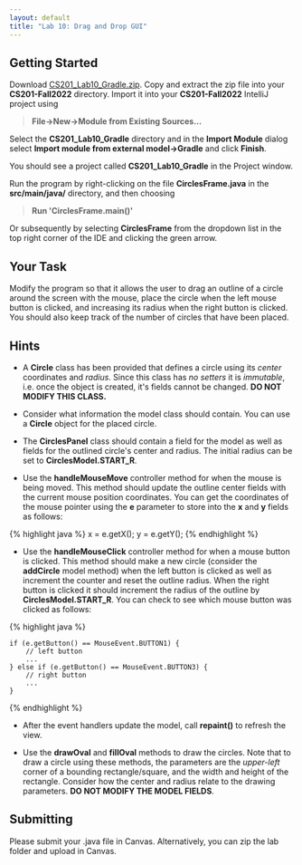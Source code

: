 ```yaml
---
layout: default
title: "Lab 10: Drag and Drop GUI"
---
```


## Getting Started

Download [CS201\_Lab10\_Gradle.zip](CS201_Lab10_Gradle.zip). Copy and extract the zip file into your **CS201-Fall2022** directory. Import it into your **CS201-Fall2022** IntelliJ project using

> **File&rarr;New&rarr;Module from Existing Sources...**

Select the **CS201\_Lab10\_Gradle** directory and in the **Import Module** dialog select **Import module from external model&rarr;Gradle** and click **Finish**.

You should see a project called **CS201\_Lab10\_Gradle** in the Project window.

Run the program by right-clicking on the file **CirclesFrame.java** in the **src/main/java/** directory, and then choosing

> **Run 'CirclesFrame.main()'**

Or subsequently by selecting **CirclesFrame** from the dropdown list in the top right corner of the IDE and clicking the green arrow.

## Your Task

Modify the program so that it allows the user to drag an outline of a circle around the screen with the mouse, place the circle when the left mouse button is clicked, and increasing its radius when the right button is clicked. You should also keep track of the number of circles that have been placed.

## Hints

-   A **Circle** class has been provided that defines a circle using its *center* coordinates and *radius*. Since this class has *no setters* it is *immutable*, i.e. once the object is created, it's fields cannot be changed. **DO NOT MODIFY THIS CLASS.**

-   Consider what information the model class should contain. You can use a **Circle** object for the placed circle.

-   The **CirclesPanel** class should contain a field for the model as well as fields for the outlined circle's center and radius. The initial radius can be set to **CirclesModel.START_R**.

-   Use the **handleMouseMove** controller method for when the mouse is being moved. This method should update the outline center fields with the current mouse position coordinates. You can get the coordinates of the mouse pointer using the **e** parameter to store into the **x** and **y** fields as follows:

{% highlight java %}
    x = e.getX();
    y = e.getY();
{% endhighlight %}

-   Use the **handleMouseClick** controller method for when a mouse button is clicked. This method should make a new circle (consider the **addCircle** model method) when the left button is clicked as well as increment the counter and reset the outline radius. When the right button is clicked it should increment the radius of the outline by **CirclesModel.START_R**. You can check to see which mouse button was clicked as follows:

{% highlight java %}

    if (e.getButton() == MouseEvent.BUTTON1) {
        // left button
        ...
    } else if (e.getButton() == MouseEvent.BUTTON3) {
        // right button
        ...
    }
{% endhighlight %}

-   After the event handlers update the model, call **repaint()** to refresh the view.

-   Use the **drawOval** and **fillOval** methods to draw the circles. Note that to draw a circle using these methods, the parameters are the *upper-left* corner of a bounding rectangle/square, and the width and height of the rectangle. Consider how the center and radius relate to the drawing parameters. **DO NOT MODIFY THE MODEL FIELDS**.

## Submitting

Please submit your .java file in Canvas. Alternatively, you can zip the lab folder and upload in Canvas.

<!--

When you are done, submit the lab to the Marmoset server using the Terminal window in IntelliJ (click **Terminal** at the bottom left of the IDE). Navigate to the directory using

<pre>
$ <b>cd CS201_Lab08_Gradle</b>
CS201-Spring2023/CS201_Lab08_Gradle
$ <b>make submit</b>
</pre>

Enter your [Marmoset](https://cs.ycp.edu/marmoset) username and password, if successful you should see

<pre>
######################################################################
              >>>>>>>> Successful submission! <<<<<<<<<

Make sure that you log into the marmoset server to manually
check that the files you submitted are correct.

Details:

         Semester:   Fall 2022
         Course:     CS 201
         Assignment: lab08

######################################################################
</pre>
-->